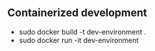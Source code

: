 ## Containerized development

- sudo docker build -t dev-environment .
- sudo docker run -it dev-environment
